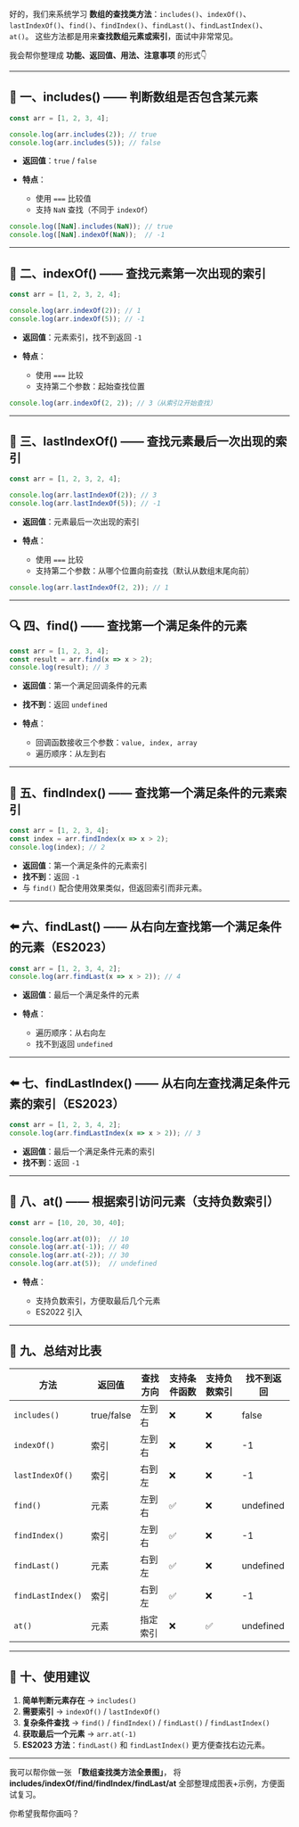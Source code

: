 好的，我们来系统学习 **数组的查找类方法**：`includes()`、`indexOf()`、`lastIndexOf()`、`find()`、`findIndex()`、`findLast()`、`findLastIndex()`、`at()`。
这些方法都是用来**查找数组元素或索引**，面试中非常常见。

我会帮你整理成 **功能、返回值、用法、注意事项** 的形式👇

---

## 🧩 一、includes() —— 判断数组是否包含某元素

```js
const arr = [1, 2, 3, 4];

console.log(arr.includes(2)); // true
console.log(arr.includes(5)); // false
```

* **返回值**：`true` / `false`
* **特点**：

  * 使用 `===` 比较值
  * 支持 `NaN` 查找（不同于 `indexOf`）

```js
console.log([NaN].includes(NaN)); // true
console.log([NaN].indexOf(NaN));  // -1
```

---

## 🧠 二、indexOf() —— 查找元素第一次出现的索引

```js
const arr = [1, 2, 3, 2, 4];

console.log(arr.indexOf(2)); // 1
console.log(arr.indexOf(5)); // -1
```

* **返回值**：元素索引，找不到返回 `-1`
* **特点**：

  * 使用 `===` 比较
  * 支持第二个参数：起始查找位置

```js
console.log(arr.indexOf(2, 2)); // 3（从索引2开始查找）
```

---

## 🧮 三、lastIndexOf() —— 查找元素最后一次出现的索引

```js
const arr = [1, 2, 3, 2, 4];

console.log(arr.lastIndexOf(2)); // 3
console.log(arr.lastIndexOf(5)); // -1
```

* **返回值**：元素最后一次出现的索引
* **特点**：

  * 使用 `===` 比较
  * 支持第二个参数：从哪个位置向前查找（默认从数组末尾向前）

```js
console.log(arr.lastIndexOf(2, 2)); // 1
```

---

## 🔍 四、find() —— 查找第一个满足条件的元素

```js
const arr = [1, 2, 3, 4];
const result = arr.find(x => x > 2);
console.log(result); // 3
```

* **返回值**：第一个满足回调条件的元素
* **找不到**：返回 `undefined`
* **特点**：

  * 回调函数接收三个参数：`value, index, array`
  * 遍历顺序：从左到右

---

## 🔎 五、findIndex() —— 查找第一个满足条件的元素索引

```js
const arr = [1, 2, 3, 4];
const index = arr.findIndex(x => x > 2);
console.log(index); // 2
```

* **返回值**：第一个满足条件的元素索引
* **找不到**：返回 `-1`
* 与 `find()` 配合使用效果类似，但返回索引而非元素。

---

## ⬅️ 六、findLast() —— 从右向左查找第一个满足条件的元素（ES2023）

```js
const arr = [1, 2, 3, 4, 2];
console.log(arr.findLast(x => x > 2)); // 4
```

* **返回值**：最后一个满足条件的元素
* **特点**：

  * 遍历顺序：从右向左
  * 找不到返回 `undefined`

---

## ⬅️ 七、findLastIndex() —— 从右向左查找满足条件元素的索引（ES2023）

```js
const arr = [1, 2, 3, 4, 2];
console.log(arr.findLastIndex(x => x > 2)); // 3
```

* **返回值**：最后一个满足条件元素的索引
* **找不到**：返回 `-1`

---

## 🔢 八、at() —— 根据索引访问元素（支持负数索引）

```js
const arr = [10, 20, 30, 40];

console.log(arr.at(0));  // 10
console.log(arr.at(-1)); // 40
console.log(arr.at(-2)); // 30
console.log(arr.at(5));  // undefined
```

* **特点**：

  * 支持负数索引，方便取最后几个元素
  * ES2022 引入

---

## 🧾 九、总结对比表

| 方法                | 返回值        | 查找方向 | 支持条件函数 | 支持负数索引 | 找不到返回     |
| ----------------- | ---------- | ---- | ------ | ------ | --------- |
| `includes()`      | true/false | 左到右  | ❌      | ❌      | false     |
| `indexOf()`       | 索引         | 左到右  | ❌      | ❌      | -1        |
| `lastIndexOf()`   | 索引         | 右到左  | ❌      | ❌      | -1        |
| `find()`          | 元素         | 左到右  | ✅      | ❌      | undefined |
| `findIndex()`     | 索引         | 左到右  | ✅      | ❌      | -1        |
| `findLast()`      | 元素         | 右到左  | ✅      | ❌      | undefined |
| `findLastIndex()` | 索引         | 右到左  | ✅      | ❌      | -1        |
| `at()`            | 元素         | 指定索引 | ❌      | ✅      | undefined |

---

## 🔑 十、使用建议

1. **简单判断元素存在** → `includes()`
2. **需要索引** → `indexOf()` / `lastIndexOf()`
3. **复杂条件查找** → `find()` / `findIndex()` / `findLast()` / `findLastIndex()`
4. **获取最后一个元素** → `arr.at(-1)`
5. **ES2023 方法**：`findLast()` 和 `findLastIndex()` 更方便查找右边元素。

---

我可以帮你做一张 **「数组查找类方法全景图」**，
将 **includes/indexOf/find/findIndex/findLast/at** 全部整理成图表+示例，方便面试复习。

你希望我帮你画吗？
